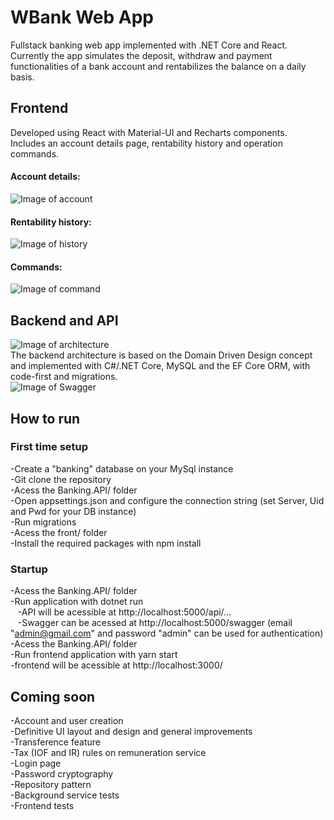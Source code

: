 # WBank Web App
Fullstack banking web app implemented with .NET Core and React.
Currently the app simulates  the deposit, withdraw and payment functionalities of a bank account and rentabilizes the balance on a daily basis. 
## Frontend
Developed using React with Material-UI and Recharts components.\
Includes an account details page, rentability history and operation commands.
#### Account details:
![Image of account](https://user-images.githubusercontent.com/51866503/87248647-05ebc300-c431-11ea-910e-0c8ffccfa427.PNG)
#### Rentability history:
![Image of history](https://user-images.githubusercontent.com/51866503/87248654-0dab6780-c431-11ea-8752-8d3306abf983.PNG)
#### Commands:
![Image of command](https://user-images.githubusercontent.com/51866503/87248657-113eee80-c431-11ea-91cb-4f92a8a529f2.PNG)

## Backend and API
![Image of architecture](https://user-images.githubusercontent.com/51866503/87249343-f53d4c00-c434-11ea-8148-aa8a27ce055b.PNG)  
The backend architecture is based on the Domain Driven Design concept and implemented with C#/.NET Core, MySQL and the EF Core ORM, with code-first and migrations.\
![Image of Swagger](https://user-images.githubusercontent.com/51866503/87248595-a42b5900-c430-11ea-9dd9-45e66a0bf8f7.PNG)

## How to run
### First time setup
-Create a "banking" database on your MySql instance\
-Git clone the repository\
-Acess the Banking.API/ folder\
-Open appsettings.json and configure the connection string (set Server, Uid and Pwd for your DB instance)\
-Run migrations\
-Acess the front/ folder\
-Install the required packages with npm install

### Startup
-Acess the Banking.API/ folder\
-Run application with dotnet run\
&nbsp;&nbsp;&nbsp;-API will be acessible at http://localhost:5000/api/... \
&nbsp;&nbsp;&nbsp;-Swagger can be acessed at http://localhost:5000/swagger (email "admin@gmail.com" and password "admin" can be used for authentication)\
-Acess the Banking.API/ folder\
-Run frontend application with yarn start\
 -frontend will be acessible at http://localhost:3000/

## Coming soon
-Account and user creation\
-Definitive UI layout and design and general improvements\
-Transference feature\
-Tax (IOF and IR) rules on remuneration service\
-Login page\
-Password cryptography\
-Repository pattern\
-Background service tests\
-Frontend tests
